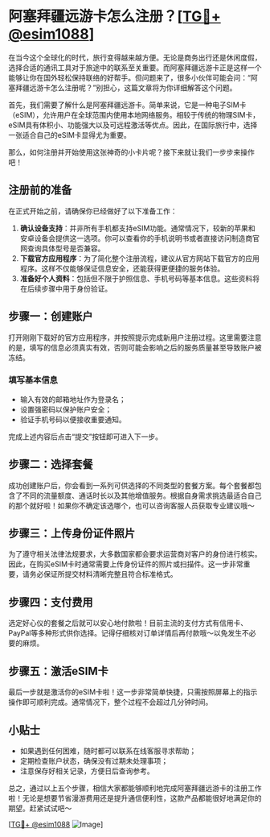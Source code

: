 # 阿塞拜疆远游卡怎么注册？[[TG💪+ @esim1088](https://t.me/s/esim1088)]

在当今这个全球化的时代，旅行变得越来越方便。无论是商务出行还是休闲度假，选择合适的通讯工具对于旅途中的联系至关重要。而阿塞拜疆远游卡正是这样一个能够让你在国外轻松保持联络的好帮手。但问题来了，很多小伙伴可能会问：“阿塞拜疆远游卡怎么注册呢？”别担心，这篇文章将为你详细解答这个问题。

首先，我们需要了解什么是阿塞拜疆远游卡。简单来说，它是一种电子SIM卡（eSIM），允许用户在全球范围内使用本地网络服务。相较于传统的物理SIM卡，eSIM具有体积小、功能强大以及可远程激活等优点。因此，在国际旅行中，选择一张适合自己的eSIM卡显得尤为重要。

那么，如何注册并开始使用这张神奇的小卡片呢？接下来就让我们一步步来操作吧！

## 注册前的准备

在正式开始之前，请确保你已经做好了以下准备工作：
1. **确认设备支持**：并非所有手机都支持eSIM功能。通常情况下，较新的苹果和安卓设备会提供这一选项。你可以查看你的手机说明书或者直接访问制造商官网查询具体型号是否兼容。
2. **下载官方应用程序**：为了简化整个注册流程，建议从官方网站下载官方的应用程序。这样不仅能够保证信息安全，还能获得更便捷的服务体验。
3. **准备好个人资料**：包括但不限于护照信息、手机号码等基本信息。这些资料将在后续步骤中用于身份验证。

## 步骤一：创建账户

打开刚刚下载好的官方应用程序，并按照提示完成新用户注册过程。这里需要注意的是，填写的信息必须真实有效，否则可能会影响之后的服务质量甚至导致账户被冻结。

### 填写基本信息
- 输入有效的邮箱地址作为登录名；
- 设置强密码以保护账户安全；
- 验证手机号码以便接收重要通知。

完成上述内容后点击“提交”按钮即可进入下一步。

## 步骤二：选择套餐

成功创建账户后，你会看到一系列可供选择的不同类型的套餐方案。每个套餐都包含了不同的流量额度、通话时长以及其他增值服务。根据自身需求挑选最适合自己的那个就好啦！如果你不确定该选哪个，也可以咨询客服人员获取专业建议哦～

## 步骤三：上传身份证件照片

为了遵守相关法律法规要求，大多数国家都会要求运营商对客户的身份进行核实。因此，在购买eSIM卡时通常需要上传身份证件的照片或扫描件。这一步非常重要，请务必保证所提交材料清晰完整且符合标准格式。

## 步骤四：支付费用

选定好心仪的套餐之后就可以安心地付款啦！目前主流的支付方式有信用卡、PayPal等多种形式供你选择。记得仔细核对订单详情后再付款哦～以免发生不必要的麻烦。

## 步骤五：激活eSIM卡

最后一步就是激活你的eSIM卡啦！这一步非常简单快捷，只需按照屏幕上的指示操作即可顺利完成。通常情况下，整个过程不会超过几分钟时间。

## 小贴士

- 如果遇到任何困难，随时都可以联系在线客服寻求帮助；
- 定期检查账户状态，确保没有过期未处理事项；
- 注意保存好相关记录，方便日后查询参考。

总之，通过以上五个步骤，相信大家都能够顺利地完成阿塞拜疆远游卡的注册工作啦！无论是想要节省漫游费用还是提升通信便利性，这款产品都能很好地满足你的期望。赶紧试试吧～

[[TG💪+ @esim1088](https://t.me/s/esim1088) ![Image](https://i.postimg.cc/4NQfJmqS/Snipaste-2025-05-13-00-14-12.png)]